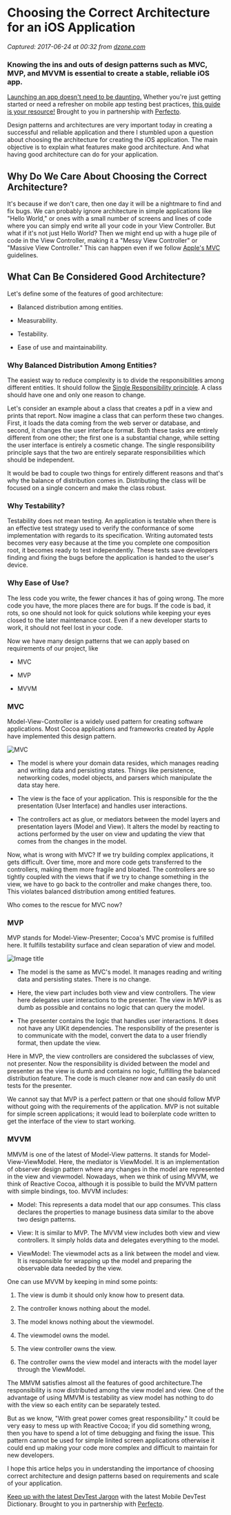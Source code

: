 # Choosing the Correct Architecture for an iOS Application

_Captured: 2017-06-24 at 00:32 from [dzone.com](https://dzone.com/articles/choosing-the-correct-architecture-for-ios-applicat?edition=305134&utm_source=Daily%20Digest&utm_medium=email&utm_campaign=dd%202017-06-23)_

### Knowing the ins and outs of design patterns such as MVC, MVP, and MVVM is essential to create a stable, reliable iOS app.

[Launching an app doesn't need to be daunting.](https://dzone.com/go?i=204132&u=http%3A%2F%2Finfo.perfectomobile.com%2Febook-mobile-app-testing-best-practices.html%3Futm_source%3Dbgm-dzonespon) Whether you're just getting started or need a refresher on mobile app testing best practices, [this guide is your resource!](https://dzone.com/go?i=204132&u=http%3A%2F%2Finfo.perfectomobile.com%2Febook-mobile-app-testing-best-practices.html%3Futm_source%3Dbgm-dzonespon) Brought to you in partnership with [Perfecto](https://dzone.com/go?i=204132&u=http%3A%2F%2Finfo.perfectomobile.com%2Febook-mobile-app-testing-best-practices.html%3Futm_source%3Dbgm-dzonespon).

Design patterns and architectures are very important today in creating a successful and reliable application and there I stumbled upon a question about choosing the architecture for creating the iOS application. The main objective is to explain what features make good architecture. And what having good architecture can do for your application.

## Why Do We Care About Choosing the Correct Architecture?

It's because if we don't care, then one day it will be a nightmare to find and fix bugs. We can probably ignore architecture in simple applications like "Hello World," or ones with a small number of screens and lines of code where you can simply end write all your code in your View Controller. But what if it's not just Hello World? Then we might end up with a huge pile of code in the View Controller, making it a "Messy View Controller" or "Massive View Controller." This can happen even if we follow [Apple's MVC](https://developer.apple.com/library/content/documentation/General/Conceptual/DevPedia-CocoaCore/MVC.html) guidelines.

## What Can Be Considered Good Architecture?

Let's define some of the features of good architecture:

  * Balanced distribution among entities.

  * Measurability.

  * Testability.

  * Ease of use and maintainability.

### Why Balanced Distribution Among Entities?

The easiest way to reduce complexity is to divide the responsibilities among different entities. It should follow the [Single Responsibility principle](https://en.wikipedia.org/wiki/Single_responsibility_principle). A class should have one and only one reason to change.

Let's consider an example about a class that creates a pdf in a view and prints that report. Now imagine a class that can perform these two changes. First, it loads the data coming from the web server or database, and second, it changes the user interface format. Both these tasks are entirely different from one other; the first one is a substantial change, while setting the user interface is entirely a cosmetic change. The single responsibility principle says that the two are entirely separate responsibilities which should be independent.

It would be bad to couple two things for entirely different reasons and that's why the balance of distribution comes in. Distributing the class will be focused on a single concern and make the class robust.

### Why Testability?

Testability does not mean testing. An application is testable when there is an effective test strategy used to verify the conformance of some implementation with regards to its specification. Writing automated tests becomes very easy because at the time you complete one composition root, it becomes ready to test independently. These tests save developers finding and fixing the bugs before the application is handed to the user's device.

### Why Ease of Use?

The less code you write, the fewer chances it has of going wrong. The more code you have, the more places there are for bugs. If the code is bad, it rots, so one should not look for quick solutions while keeping your eyes closed to the later maintenance cost. Even if a new developer starts to work, it should not feel lost in your code.

Now we have many design patterns that we can apply based on requirements of our project, like

  * MVC

  * MVP

  * MVVM

### MVC

Model-View-Controller is a widely used pattern for creating software applications. Most Cocoa applications and frameworks created by Apple have implemented this design pattern.

![MVC](https://dzone.com/storage/temp/5670547-byacl.png)

  * The model is where your domain data resides, which manages reading and writing data and persisting states. Things like persistence, networking codes, model objects, and parsers which manipulate the data stay here.

  * The view is the face of your application. This is responsible for the the presentation (User Interface) and handles user interactions.

  * The controllers act as glue, or mediators between the model layers and presentation layers (Model and View). It alters the model by reacting to actions performed by the user on view and updating the view that comes from the changes in the model.

Now, what is wrong with MVC? If we try building complex applications, it gets difficult. Over time, more and more code gets transferred to the controllers, making them more fragile and bloated. The controllers are so tightly coupled with the views that if we try to change something in the view, we have to go back to the controller and make changes there, too. This violates balanced distribution among entitied features.

Who comes to the rescue for MVC now?

### MVP

MVP stands for Model-View-Presenter; Cocoa's MVC promise is fulfilled here. It fulfills testability surface and clean separation of view and model.

![Image title](https://dzone.com/storage/temp/5673058-byacl.png)

  * The model is the same as MVC's model. It manages reading and writing data and persisting states. There is no change.

  * Here, the view part includes both view and view controllers. The view here delegates user interactions to the presenter. The view in MVP is as dumb as possible and contains no logic that can query the model.

  * The presenter contains the logic that handles user interactions. It does not have any UIKit dependencies. The responsibility of the presenter is to communicate with the model, convert the data to a user friendly format, then update the view.

Here in MVP, the view controllers are considered the subclasses of view, not presenter. Now the responsibility is divided between the model and presenter as the view is dumb and contains no logic, fulfilling the balanced distribution feature. The code is much cleaner now and can easily do unit tests for the presenter.

We cannot say that MVP is a perfect pattern or that one should follow MVP without going with the requirements of the application. MVP is not suitable for simple screen applications; it would lead to boilerplate code written to get the interface of the view to start working.

### MVVM

MMVM is one of the latest of Model-View patterns. It stands for Model-View-ViewModel. Here, the mediator is ViewModel. It is an implementation of observer design pattern where any changes in the model are represented in the view and viewmodel. Nowadays, when we think of using MVVM, we think of Reactive Cocoa, although it is possible to build the MVVM pattern with simple bindings, too. MVVM includes:

  * Model: This represents a data model that our app consumes. This class declares the properties to manage business data similar to the above two design patterns.

  * View: It is similar to MVP. The MVVM view includes both view and view controllers. It simply holds data and delegates everything to the model.

  * ViewModel: The viewmodel acts as a link between the model and view. It is responsible for wrapping up the model and preparing the observable data needed by the view.

One can use MVVM by keeping in mind some points:

  1. The view is dumb it should only know how to present data.

  2. The controller knows nothing about the model.

  3. The model knows nothing about the viewmodel.

  4. The viewmodel owns the model.

  5. The view controller owns the view.

  6. The controller owns the view model and interacts with the model layer through the ViewModel.

The MMVM satisfies almost all the features of good architecture.The responsibility is now distributed among the view model and view. One of the advantage of using MMVM is testability as view model has nothing to do with the view so each entity can be separately tested.

But as we know, "With great power comes great responsibility." It could be very easy to mess up with Reactive Cocoa; if you did something wrong, then you have to spend a lot of time debugging and fixing the issue. This pattern cannot be used for simple linited screen applications otherwise it could end up making your code more complex and difficult to maintain for new developers.

I hope this artice helps you in understanding the importance of choosing correct architecture and design patterns based on requirements and scale of your application.

[Keep up with the latest DevTest Jargon](https://dzone.com/go?i=204133&u=http%3A%2F%2Finfo.perfectomobile.com%2Fmobile-devtest-dictionary.html%3Futm_source%3Dmmg-dzonespon) with the latest Mobile DevTest Dictionary. Brought to you in partnership with [Perfecto](https://dzone.com/go?i=204133&u=http%3A%2F%2Finfo.perfectomobile.com%2Fmobile-devtest-dictionary.html%3Futm_source%3Dmmg-dzonespon).
